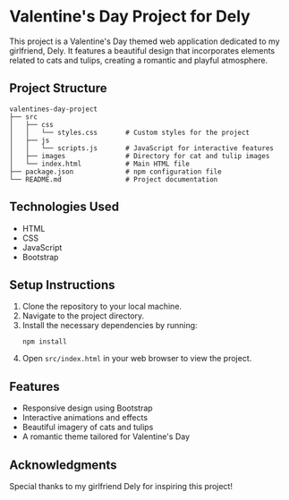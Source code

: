 # Valentine's Day Project for Dely

This project is a Valentine's Day themed web application dedicated to my girlfriend, Dely. It features a beautiful design that incorporates elements related to cats and tulips, creating a romantic and playful atmosphere.

## Project Structure

```
valentines-day-project
├── src
│   ├── css
│   │   └── styles.css       # Custom styles for the project
│   ├── js
│   │   └── scripts.js       # JavaScript for interactive features
│   ├── images               # Directory for cat and tulip images
│   └── index.html           # Main HTML file
├── package.json             # npm configuration file
└── README.md                # Project documentation
```

## Technologies Used

- HTML
- CSS
- JavaScript
- Bootstrap

## Setup Instructions

1. Clone the repository to your local machine.
2. Navigate to the project directory.
3. Install the necessary dependencies by running:
   ```
   npm install
   ```
4. Open `src/index.html` in your web browser to view the project.

## Features

- Responsive design using Bootstrap
- Interactive animations and effects
- Beautiful imagery of cats and tulips
- A romantic theme tailored for Valentine's Day

## Acknowledgments

Special thanks to my girlfriend Dely for inspiring this project!